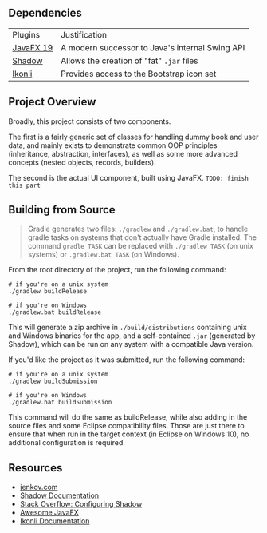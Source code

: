 ## Dependencies

|                                                   |                                                  |
|---------------------------------------------------|--------------------------------------------------|
| Plugins                                           | Justification                                    |
| [JavaFX 19](https://openjfx.io/)                  | A modern successor to Java's internal Swing API  |
| [Shadow](https://github.com/johnrengelman/shadow) | Allows the creation of "fat" `.jar` files        |
| [Ikonli](https://github.com/kordamp/ikonli)       | Provides access to the Bootstrap icon set        |

## Project Overview

Broadly, this project consists of two components.

The first is a fairly generic set of classes for handling dummy book and
user data, and mainly exists to demonstrate common OOP principles
(inheritance, abstraction, interfaces), as well as some more advanced
concepts (nested objects, records, builders).

The second is the actual UI component, built using JavaFX.
`TODO: finish this part`

## Building from Source

> Gradle generates two files: `./gradlew` and `./gradlew.bat`, to handle
> gradle tasks on systems that don't actually have Gradle installed. The
> command `gradle TASK` can be replaced with `./gradlew TASK` (on unix
> systems) or `.gradlew.bat TASK` (on Windows).

From the root directory of the project, run the following command:

``` shell
# if you're on a unix system
./gradlew buildRelease

# if you're on Windows
./gradlew.bat buildRelease
```

This will generate a zip archive in `./build/distributions` containing
unix and Windows binaries for the app, and a self-contained `.jar`
(generated by Shadow), which can be run on any system with a compatible
Java version.

If you'd like the project as it was submitted, run the following
command:

``` shell
# if you're on a unix system
./gradlew buildSubmission

# if you're on Windows
./gradlew.bat buildSubmission
```

This command will do the same as buildRelease, while also adding in the
source files and some Eclipse compatibility files. Those are just there
to ensure that when run in the target context (in Eclipse on Windows
10), no additional configuration is required.

## Resources

- [jenkov.com](https://jenkov/com/tutorials/javafx/index.html)
- [Shadow Documentation](https://imperceptiblethoughts/com/shadow/)
- [Stack Overflow: Configuring
  Shadow](https://stackoverflow.com/a/70864141)
- [Awesome JavaFX](https://github.com/mhrimaz/AwesomeJavaFX)
- [Ikonli Documentation](https://kordamp.org/ikonli/#_introduction)
